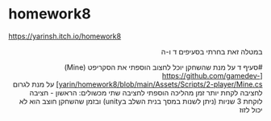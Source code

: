 # homework8
 https://yarinsh.itch.io/homework8
<div dir='rtl' lang='he'>
 
 במטלה זאת בחרתי בסעיפים ד ו-ה
 
 #סעיף ד
  על מנת שהשחקן יוכל לחצוב הוספתי את הסקריפט (Mine)[https://github.com/gamedev-yarin/homework8/blob/main/Assets/Scripts/2-player/Mine.cs] על מנת לגרום לחציבה לקחת יותר זמן מהליכה הוספתי לחציבה שתי מכשולים:
הראשון - חציבה לוקחת 3 שניות (ניתן לשנות במסך בנית השלב בunity) ובזמן שהשחקן חוצב הוא לא יכול לזוז

 
 </div>
